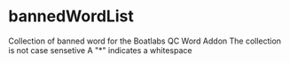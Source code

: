 # bannedWordList
Collection of banned word for the Boatlabs QC Word Addon
The collection is not case sensetive
A "*" indicates a whitespace
